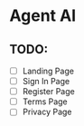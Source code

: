 # Agent AI

## TODO:

- [ ] Landing Page
- [ ] Sign In Page
- [ ] Register Page
- [ ] Terms Page
- [ ] Privacy Page
